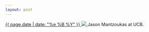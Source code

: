 ```yaml
---
layout: post
---
```


<p>
  <a href="/286">
    <time>{{ page.date | date: "%e %B %Y" }}</time>
    <img src="{{ site.assets_url }}/286.jpg">
  </a>
  Jason Mantzoukas at UCB.
</p>
